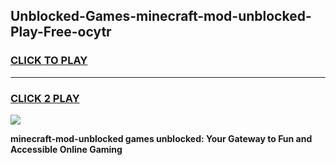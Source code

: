 
## Unblocked-Games-minecraft-mod-unblocked-Play-Free-ocytr
<h3>
<a href="https://premium76.site?title=minecraft-mod-unblocked&ref=23A">CLICK TO PLAY</a></h3>
<hr>

<h3>
<a href="https://premium76.site?title=minecraft-mod-unblocked&ref=23A">CLICK 2 PLAY</a>
  
</h3>

<a href="https://premium76.site?title=minecraft-mod-unblocked&ref=23A"><img src="https://clearcache.store/games.png"></a>


**minecraft-mod-unblocked games unblocked: Your Gateway to Fun and Accessible Online Gaming**
